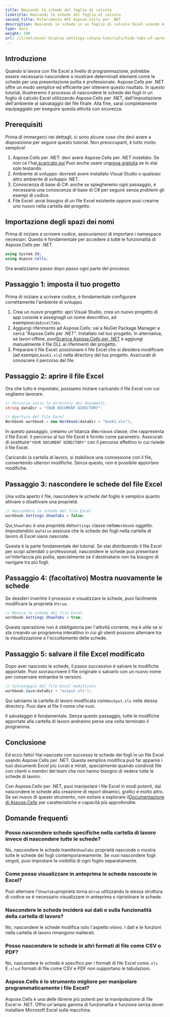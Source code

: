 ```yaml
---
title: Nascondi le schede del foglio di calcolo
linktitle: Nascondi le schede del foglio di calcolo
second_title: Riferimento API Aspose.Cells per .NET
description: Nascondi le schede in un foglio di calcolo Excel usando Aspose.Cells per .NET. Scopri come nascondere e mostrare le schede dei fogli a livello di programmazione in pochi semplici passaggi.
type: docs
weight: 100
url: /it/net/excel-display-settings-csharp-tutorials/hide-tabs-of-spreadsheet/
---
```

## Introduzione

Quando si lavora con file Excel a livello di programmazione, potrebbe essere necessario nascondere o mostrare determinati elementi come le schede per una presentazione pulita e professionale. Aspose.Cells per .NET offre un modo semplice ed efficiente per ottenere questo risultato. In questo tutorial, illustreremo il processo di nascondere le schede dei fogli in un foglio di calcolo Excel utilizzando Aspose.Cells per .NET, dall'impostazione dell'ambiente al salvataggio del file finale. Alla fine, sarai completamente equipaggiato per eseguire questa attività con sicurezza.

## Prerequisiti

Prima di immergerci nei dettagli, ci sono alcune cose che devi avere a disposizione per seguire questo tutorial. Non preoccuparti, è tutto molto semplice!

1.  Aspose.Cells per .NET: devi avere Aspose.Cells per .NET installato. Se non ce l'hai,[scaricalo qui](https://releases.aspose.com/cells/net/) Puoi anche usare un[prova gratuita](https://releases.aspose.com/) se lo stai solo testando.
2. Ambiente di sviluppo: dovresti avere installato Visual Studio o qualsiasi altro ambiente di sviluppo .NET.
3. Conoscenza di base di C#: anche se spiegheremo ogni passaggio, è necessaria una conoscenza di base di C# per seguire senza problemi gli esempi di codice.
4. File Excel: avrai bisogno di un file Excel esistente oppure puoi crearne uno nuovo nella cartella del progetto.

## Importazione degli spazi dei nomi

Prima di iniziare a scrivere codice, assicuriamoci di importare i namespace necessari. Questo è fondamentale per accedere a tutte le funzionalità di Aspose.Cells per .NET.

```csharp
using System.IO;
using Aspose.Cells;
```

Ora analizziamo passo dopo passo ogni parte del processo.

## Passaggio 1: imposta il tuo progetto

Prima di iniziare a scrivere codice, è fondamentale configurare correttamente l'ambiente di sviluppo.

1.  Crea un nuovo progetto: apri Visual Studio, crea un nuovo progetto di app console e assegnagli un nome descrittivo, ad esempio`HideExcelTabs`.
2. Aggiungi riferimento ad Aspose.Cells: vai a NuGet Package Manager e cerca "Aspose.Cells per .NET". Installalo nel tuo progetto.
 In alternativa, se lavori offline, puoi[Scarica Aspose.Cells per .NET](https://releases.aspose.com/cells/net/) e aggiungi manualmente il file DLL ai riferimenti del progetto.
3. Preparare il file Excel: posizionare il file Excel che si desidera modificare (ad esempio,`book1.xls`) nella directory del tuo progetto. Assicurati di conoscere il percorso del file.

## Passaggio 2: aprire il file Excel

Ora che tutto è impostato, possiamo iniziare caricando il file Excel con cui vogliamo lavorare.

```csharp
// Percorso verso la directory dei documenti.
string dataDir = "YOUR DOCUMENT DIRECTORY";

// Apertura del file Excel
Workbook workbook = new Workbook(dataDir + "book1.xls");
```

 In questo passaggio, creiamo un'istanza di`Workbook` classe, che rappresenta il file Excel. Il percorso al tuo file Excel è fornito come parametro. Assicurati di sostituire`"YOUR DOCUMENT DIRECTORY"` con il percorso effettivo in cui risiede il file Excel.

Caricando la cartella di lavoro, si stabilisce una connessione con il file, consentendo ulteriori modifiche. Senza questo, non è possibile apportare modifiche.

## Passaggio 3: nascondere le schede del file Excel

Una volta aperto il file, nascondere le schede del foglio è semplice quanto attivare o disattivare una proprietà.

```csharp
// Nascondere le schede del file Excel
workbook.Settings.ShowTabs = false;
```

 Qui,`ShowTabs` è una proprietà del`Settings` classe nella`Workbook` oggetto. Impostandolo su`false` assicura che le schede dei fogli nella cartella di lavoro di Excel siano nascoste.

Questa è la parte fondamentale del tutorial. Se stai distribuendo il file Excel per scopi aziendali o professionali, nascondere le schede può presentare un'interfaccia più pulita, specialmente se il destinatario non ha bisogno di navigare tra più fogli.

## Passaggio 4: (facoltativo) Mostra nuovamente le schede

 Se desideri invertire il processo e visualizzare le schede, puoi facilmente modificare la proprietà in`true`.

```csharp
// Mostra le schede del file Excel
workbook.Settings.ShowTabs = true;
```

Questa operazione non è obbligatoria per l'attività corrente, ma è utile se si sta creando un programma interattivo in cui gli utenti possono alternare tra la visualizzazione e l'occultamento delle schede.

## Passaggio 5: salvare il file Excel modificato

Dopo aver nascosto le schede, il passo successivo è salvare le modifiche apportate. Puoi sovrascrivere il file originale o salvarlo con un nuovo nome per conservare entrambe le versioni.

```csharp
// Salvataggio del file Excel modificato
workbook.Save(dataDir + "output.xls");
```

 Qui salviamo la cartella di lavoro modificata come`output.xls` nella stessa directory. Puoi dare al file il nome che vuoi.

Il salvataggio è fondamentale. Senza questo passaggio, tutte le modifiche apportate alla cartella di lavoro andranno perse una volta terminato il programma.

## Conclusione

Ed ecco fatto! Hai nascosto con successo le schede dei fogli in un file Excel usando Aspose.Cells per .NET. Questa semplice modifica può far apparire i tuoi documenti Excel più curati e mirati, specialmente quando condividi file con clienti o membri del team che non hanno bisogno di vedere tutte le schede di lavoro.

 Con Aspose.Cells per .NET, puoi manipolare i file Excel in modi potenti, dal nascondere le schede alla creazione di report dinamici, grafici e molto altro. Se sei nuovo di questo strumento, non esitare a esplorare il[Documentazione di Aspose.Cells](https://reference.aspose.com/cells/net/) per caratteristiche e capacità più approfondite.

## Domande frequenti

### Posso nascondere schede specifiche nella cartella di lavoro invece di nascondere tutte le schede?  
 No, nascondere le schede tramite`ShowTabs` proprietà nasconde o mostra tutte le schede dei fogli contemporaneamente. Se vuoi nascondere fogli singoli, puoi impostare la visibilità di ogni foglio separatamente.

### Come posso visualizzare in anteprima le schede nascoste in Excel?  
 Puoi alternare l'`ShowTabs`proprietà torna a`true` utilizzando la stessa struttura di codice se è necessario visualizzare in anteprima o ripristinare le schede.

### Nascondere le schede inciderà sui dati o sulla funzionalità della cartella di lavoro?  
No, nascondere le schede modifica solo l'aspetto visivo. I dati e le funzioni nella cartella di lavoro rimangono inalterati.

### Posso nascondere le schede in altri formati di file come CSV o PDF?  
 No, nascondere le schede è specifico per i formati di file Excel come`.xls` E`.xlsx`I formati di file come CSV e PDF non supportano le tabulazioni.

### Aspose.Cells è lo strumento migliore per manipolare programmaticamente i file Excel?  
Aspose.Cells è una delle librerie più potenti per la manipolazione di file Excel in .NET. Offre un'ampia gamma di funzionalità e funziona senza dover installare Microsoft Excel sulla macchina.